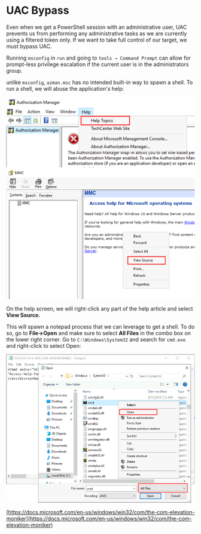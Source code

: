 # UAC Bypass
Even when we get a PowerShell session with an administrative user, UAC prevents us from performing any administrative tasks as we are currently using a filtered token only. If we want to take full control of our target, we must bypass UAC.

Running `msconfig` in `run` and going to `tools → Command Prompt` can allow for prompt-less privilege escalation if the current user is in the administrators group.

unlike `msconfig`, `azman.msc` has no intended built-in way to spawn a shell. To run a shell, we will abuse the application's help:

![](UAC%20Bypass/2f1aef0aa39ffcf9056999c939e43b.png) ![](UAC%20Bypass/43e3967d4cdb4c30dc46e7ce81eb28.png)

On the help screen, we will right-click any part of the help article and select **View Source.**

This will spawn a notepad process that we can leverage to get a shell. To do so, go to **File->Open** and make sure to select **All Files** in the combo box on the lower right corner. Go to `C:\Windows\System32` and search for `cmd.exe` and right-click to select Open: 

![](UAC%20Bypass/8ae24b569d5d95119e79feb425e1b7.png)

[https://docs.microsoft.com/en-us/windows/win32/com/the-com-elevation-moniker](https://docs.microsoft.com/en-us/windows/win32/com/the-com-elevation-moniker)